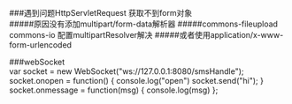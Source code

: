 ###遇到问题HttpServletRequest 获取不到form对象<br>
    #####原因没有添加multipart/form-data解析器
    #####commons-fileupload commons-io 配置multipartResolver解决
    #####或者使用application/x-www-form-urlencoded

###webSocket<br>
    var socket = new WebSocket("ws://127.0.0.1:8080/smsHandle");
    socket.onopen = function() {
        console.log("open")
        socket.send("hi");
    }
    socket.onmessage = function(msg) {
        console.log(msg)
    };
